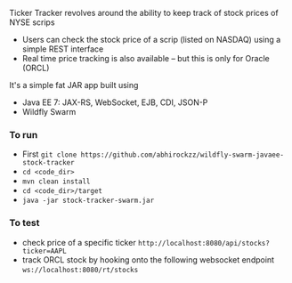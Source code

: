 Ticker Tracker revolves around the ability to keep track of stock prices of NYSE scrips

- Users can check the stock price of a scrip (listed on NASDAQ) using a simple REST interface
- Real time price tracking is also available – but this is only for Oracle (ORCL)

It's a simple fat JAR app built using 

- Java EE 7: JAX-RS, WebSocket, EJB, CDI, JSON-P 
- Wildfly Swarm

### To run

- First `git clone https://github.com/abhirockzz/wildfly-swarm-javaee-stock-tracker`
- `cd <code_dir>`
- `mvn clean install`
- `cd <code_dir>/target`
- `java -jar stock-tracker-swarm.jar`

### To test

- check price of a specific ticker `http://localhost:8080/api/stocks?ticker=AAPL`
- track ORCL stock by hooking onto the following websocket endpoint `ws://localhost:8080/rt/stocks`
